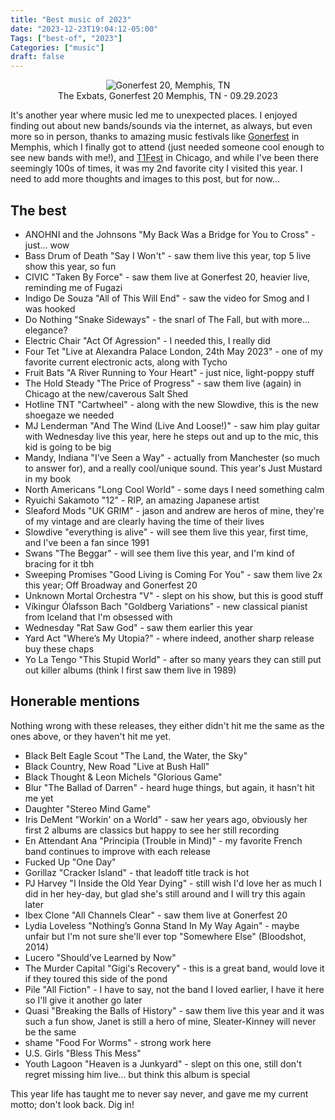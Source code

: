 ```yaml
---
title: "Best music of 2023"
date: "2023-12-23T19:04:12-05:00"
Tags: ["best-of", "2023"]
Categories: ["music"] 
draft: false
---
```

<div align="center">
	<figure>
		<img src="/2023/gonerfest.jpg" alt="Gonerfest 20, Memphis, TN">
		<figcaption>The Exbats, Gonerfest 20 Memphis, TN - 09.29.2023</figcaption>
	</figure>
</div>

It's another year where music led me to unexpected places. I enjoyed finding out about new bands/sounds via the internet, as always, but even more so in person, thanks to amazing music festivals like [Gonerfest](https://goner-records.com/pages/gonerfest) in Memphis, which I finally got to attend (just needed someone cool enough to see new bands with me!), and [T1Fest](https://t1fest.com/) in Chicago, and while I've been there seemingly 100s of times, it was my 2nd favorite city I visited this year. I need to add more thoughts and images to this post, but for now...

## The best

* ANOHNI and the Johnsons "My Back Was a Bridge for You to Cross" - just... wow
* Bass Drum of Death "Say I Won't" - saw them live this year, top 5 live show this year, so fun
* CIVIC "Taken By Force" - saw them live at Gonerfest 20, heavier live, reminding me of Fugazi
* Indigo De Souza "All of This Will End" - saw the video for Smog and I was hooked
* Do Nothing "Snake Sideways" - the snarl of The Fall, but with more... elegance?
* Electric Chair "Act Of Agression" - I needed this, I really did
* Four Tet "Live at Alexandra Palace London, 24th May 2023" - one of my favorite current electronic acts, along with Tycho
* Fruit Bats "A River Running to Your Heart" - just nice, light-poppy stuff
* The Hold Steady "The Price of Progress" - saw them live (again) in Chicago at the new/caverous Salt Shed
* Hotline TNT "Cartwheel" - along with the new Slowdive, this is the new shoegaze we needed
* MJ Lenderman "And The Wind (Live And Loose!)" - saw him play guitar with Wednesday live this year, here he steps out and up to the mic, this kid is going to be big
* Mandy, Indiana "I’ve Seen a Way" - actually from Manchester (so much to answer for), and a really cool/unique sound. This year's Just Mustard in my book
* North Americans "Long Cool World" - some days I need something calm
* Ryuichi Sakamoto "12" - RIP, an amazing Japanese artist
* Sleaford Mods "UK GRIM" - jason and andrew are heros of mine, they're of my vintage and are clearly having the time of their lives
* Slowdive "everything is alive" - will see them live this year, first time, and I've been a fan since 1991
* Swans "The Beggar" - will see them live this year, and I'm kind of bracing for it tbh
* Sweeping Promises "Good Living is Coming For You" - saw them live 2x this year; Off Broadway and Gonerfest 20
* Unknown Mortal Orchestra "V" - slept on his show, but this is good stuff
* Víkingur Ólafsson Bach "Goldberg Variations" - new classical pianist from Iceland that I'm obsessed with
* Wednesday "Rat Saw God" - saw them earlier this year
* Yard Act  "Where’s My Utopia?" - where indeed, another sharp release buy these chaps
* Yo La Tengo "This Stupid World" - after so many years they can still put out killer albums (think I first saw them live in 1989)

## Honerable mentions

Nothing wrong with these releases, they either didn't hit me the same as the ones above, or they haven't hit me yet. 

* Black Belt Eagle Scout "The Land, the Water, the Sky"
* Black Country, New Road "Live at Bush Hall"
* Black Thought & Leon Michels "Glorious Game"
* Blur "The Ballad of Darren" - heard huge things, but again, it hasn't hit me yet
* Daughter "Stereo Mind Game"
* Iris DeMent "Workin' on a World" - saw her years ago, obviously her first 2 albums are classics but happy to see her still recording
* En Attendant Ana "Principia (Trouble in Mind)" - my favorite French band continues to improve with each release
* Fucked Up "One Day"
* Gorillaz "Cracker Island" - that leadoff title track is hot
* PJ Harvey "I Inside the Old Year Dying" - still wish I'd love her as much I did in her hey-day, but glad she's still around and I will try this again later
* Ibex Clone "All Channels Clear" - saw them live at Gonerfest 20
* Lydia Loveless "Nothing’s Gonna Stand In My Way Again" - maybe unfair but I'm not sure she'll ever top "Somewhere Else" (Bloodshot, 2014)
* Lucero "Should’ve Learned by Now"
* The Murder Capital "Gigi's Recovery" - this is a great band, would love it if they toured this side of the pond
* Pile "All Fiction" - I have to say, not the band I loved earlier, I have it here so I'll give it another go later
* Quasi "Breaking the Balls of History" - saw them live this year and it was such a fun show, Janet is still a hero of mine, Sleater-Kinney will never be the same
* shame "Food For Worms" - strong work here
* U.S. Girls "Bless This Mess"
* Youth Lagoon "Heaven is a Junkyard" - slept on this one, still don't regret missing him live... but think this album is special

This year life has taught me to never say never, and gave me my current motto; don't look back. Dig in!
